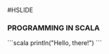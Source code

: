 #HSLIDE

### PROGRAMMING IN SCALA
<span style="text-align:center">
```scala
    println("Hello, there!")
```

</span>
